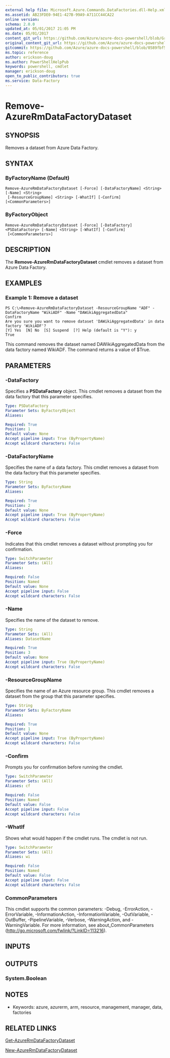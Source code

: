 ```yaml
---
external help file: Microsoft.Azure.Commands.DataFactories.dll-Help.xml
ms.assetid: AB23FDE0-94E1-427B-99A9-A711CC44CA22
online version:
schema: 2.0.0
updated_at: 05/01/2017 21:05 PM
ms.date: 05/01/2017
content_git_url: https://github.com/Azure/azure-docs-powershell/blob/Graham71298/azureps-cmdlets-docs/ResourceManager/AzureRM.DataFactories/v1.0.12/Remove-AzureRmDataFactoryDataset.md
original_content_git_url: https://github.com/Azure/azure-docs-powershell/blob/Graham71298/azureps-cmdlets-docs/ResourceManager/AzureRM.DataFactories/v1.0.12/Remove-AzureRmDataFactoryDataset.md
gitcommit: https://github.com/Azure/azure-docs-powershell/blob/0589fbf53d27e39e0cf445261d29c64fb0859d62
ms.topic: reference
author: erickson-doug
ms.author: PowerShellHelpPub
keywords: powershell, cmdlet
manager: erickson-doug
open_to_public_contributors: true
ms.service: Data-Factory
---
```


# Remove-AzureRmDataFactoryDataset

## SYNOPSIS
Removes a dataset from Azure Data Factory.

## SYNTAX

### ByFactoryName (Default)
```
Remove-AzureRmDataFactoryDataset [-Force] [-DataFactoryName] <String> [-Name] <String>
 [-ResourceGroupName] <String> [-WhatIf] [-Confirm] [<CommonParameters>]
```

### ByFactoryObject
```
Remove-AzureRmDataFactoryDataset [-Force] [-DataFactory] <PSDataFactory> [-Name] <String> [-WhatIf] [-Confirm]
 [<CommonParameters>]
```

## DESCRIPTION
The **Remove-AzureRmDataFactoryDataset** cmdlet removes a dataset from Azure Data Factory.

## EXAMPLES

### Example 1: Remove a dataset
```
PS C:\>Remove-AzureRmDataFactoryDataset -ResourceGroupName "ADF" -DataFactoryName "WikiADF" -Name "DAWikiAggregatedData"
Confirm
Are you sure you want to remove dataset 'DAWikiAggregatedData' in data factory 'WikiADF'? 
[Y] Yes  [N] No  [S] Suspend  [?] Help (default is "Y"): y
True
```

This command removes the dataset named DAWikiAggregatedData from the data factory named WikiADF.
The command returns a value of $True.

## PARAMETERS

### -DataFactory
Specifies a **PSDataFactory** object.
This cmdlet removes a dataset from the data factory that this parameter specifies.

```yaml
Type: PSDataFactory
Parameter Sets: ByFactoryObject
Aliases: 

Required: True
Position: 1
Default value: None
Accept pipeline input: True (ByPropertyName)
Accept wildcard characters: False
```

### -DataFactoryName
Specifies the name of a data factory.
This cmdlet removes a dataset from the data factory that this parameter specifies.

```yaml
Type: String
Parameter Sets: ByFactoryName
Aliases: 

Required: True
Position: 2
Default value: None
Accept pipeline input: True (ByPropertyName)
Accept wildcard characters: False
```

### -Force
Indicates that this cmdlet removes a dataset without prompting you for confirmation.

```yaml
Type: SwitchParameter
Parameter Sets: (All)
Aliases: 

Required: False
Position: Named
Default value: None
Accept pipeline input: False
Accept wildcard characters: False
```

### -Name
Specifies the name of the dataset to remove.

```yaml
Type: String
Parameter Sets: (All)
Aliases: DatasetName

Required: True
Position: 3
Default value: None
Accept pipeline input: True (ByPropertyName)
Accept wildcard characters: False
```

### -ResourceGroupName
Specifies the name of an Azure resource group.
This cmdlet removes a dataset from the group that this parameter specifies.

```yaml
Type: String
Parameter Sets: ByFactoryName
Aliases: 

Required: True
Position: 1
Default value: None
Accept pipeline input: True (ByPropertyName)
Accept wildcard characters: False
```

### -Confirm
Prompts you for confirmation before running the cmdlet.

```yaml
Type: SwitchParameter
Parameter Sets: (All)
Aliases: cf

Required: False
Position: Named
Default value: False
Accept pipeline input: False
Accept wildcard characters: False
```

### -WhatIf
Shows what would happen if the cmdlet runs.
The cmdlet is not run.

```yaml
Type: SwitchParameter
Parameter Sets: (All)
Aliases: wi

Required: False
Position: Named
Default value: False
Accept pipeline input: False
Accept wildcard characters: False
```

### CommonParameters
This cmdlet supports the common parameters: -Debug, -ErrorAction, -ErrorVariable, -InformationAction, -InformationVariable, -OutVariable, -OutBuffer, -PipelineVariable, -Verbose, -WarningAction, and -WarningVariable. For more information, see about_CommonParameters (http://go.microsoft.com/fwlink/?LinkID=113216).

## INPUTS

## OUTPUTS

### System.Boolean

## NOTES
* Keywords: azure, azurerm, arm, resource, management, manager, data, factories

## RELATED LINKS

[Get-AzureRmDataFactoryDataset](./Get-AzureRmDataFactoryDataset.md)

[New-AzureRmDataFactoryDataset](./New-AzureRmDataFactoryDataset.md)


